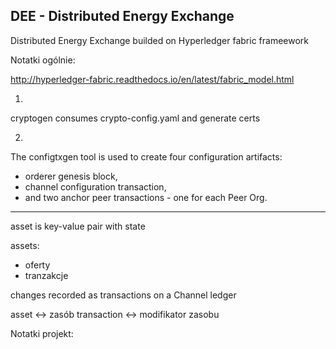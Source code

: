 ## DEE  - Distributed Energy Exchange

Distributed Energy Exchange builded on Hyperledger fabric frameework


Notatki ogólnie:

http://hyperledger-fabric.readthedocs.io/en/latest/fabric_model.html

1.

cryptogen consumes crypto-config.yaml and generate certs

2.

The configtxgen tool is used to create four configuration artifacts:

* orderer genesis block,
* channel configuration transaction,
* and two anchor peer transactions - one for each Peer Org.


---
asset is key-value pair with state

assets:
 * oferty
 * tranzakcje

changes recorded as transactions on a Channel ledger


asset <-> zasób
transaction <-> modifikator zasobu

Notatki projekt:
